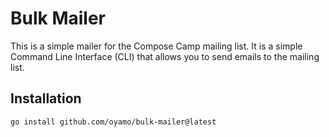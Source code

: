 # Bulk Mailer

This is a simple mailer for the Compose Camp mailing list. It is a simple Command Line Interface (CLI) that allows you to send emails to the mailing list.

## Installation
```bash
go install github.com/oyamo/bulk-mailer@latest
```
